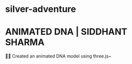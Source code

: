 # silver-adventure
#   ANIMATED DNA | SIDDHANT SHARMA
👨‍🔬 Created an animated DNA model using three.js~

